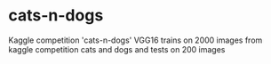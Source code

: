 # cats-n-dogs
Kaggle competition 'cats-n-dogs'
VGG16 trains on 2000 images from kaggle competition cats and dogs and tests on 200 images
